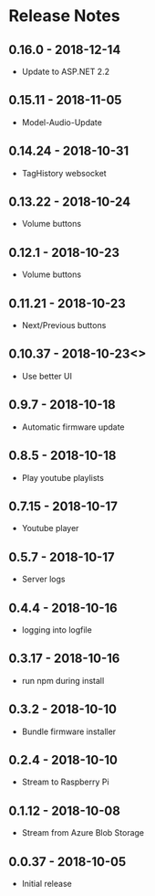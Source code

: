 # Release Notes

## 0.16.0 - 2018-12-14
* Update to ASP.NET 2.2

## 0.15.11 - 2018-11-05
* Model-Audio-Update

## 0.14.24 - 2018-10-31
* TagHistory websocket

## 0.13.22 - 2018-10-24
* Volume buttons

## 0.12.1 - 2018-10-23
* Volume buttons

## 0.11.21 - 2018-10-23
* Next/Previous buttons

## 0.10.37 - 2018-10-23<>
* Use better UI

## 0.9.7 - 2018-10-18
* Automatic firmware update

## 0.8.5 - 2018-10-18
* Play youtube playlists

## 0.7.15 - 2018-10-17
* Youtube player

## 0.5.7 - 2018-10-17
* Server logs

## 0.4.4 - 2018-10-16
* logging into logfile

## 0.3.17 - 2018-10-16
* run npm during install

## 0.3.2 - 2018-10-10
* Bundle firmware installer

## 0.2.4 - 2018-10-10
* Stream to Raspberry Pi

## 0.1.12 - 2018-10-08
* Stream from Azure Blob Storage

## 0.0.37 - 2018-10-05
* Initial release